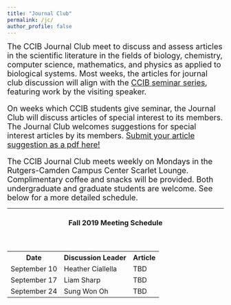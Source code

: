 ```yaml
---
title: "Journal Club"
permalink: /jc/
author_profile: false
---
```


<font size="4">The CCIB Journal Club meet to discuss and assess articles in the scientific literature in the fields of biology, chemistry, computer science, mathematics, and physics as applied to biological systems. Most weeks, the articles for journal club discussion will align with the <a href="https://ccib.camden.rutgers.edu/seminars/">CCIB seminar series</a>, featuring work by the visiting speaker.

On weeks which CCIB students give seminar, the Journal Club will discuss articles of special interest to its members. The Journal Club welcomes suggestions for special interest articles by its members. <a href="https://www.dropbox.com/request/05bGxvuzKun0YtdVWykJ?oref=e">Submit your article suggestion as a pdf here!</a>

The CCIB Journal Club meets weekly on Mondays in the Rutgers-Camden Campus Center Scarlet Lounge. Complimentary coffee and snacks will be provided. Both undergraduate and graduate students are welcome. See below for a more detailed schedule.</font>

<hr>

<header>
  <h3>Fall 2019 Meeting Schedule</h3>
 </header>

<table style="width:100%">
  <tr>
    <th>Date</th>
    <th>Discussion Leader</th> 
    <th>Article</th>
  </tr>
  <tr>
    <td>September 10</td>
    <td>Heather Ciallella</td> 
    <td>TBD</td>
  </tr>
  <tr>
    <td>September 17</td>
    <td>Liam Sharp</td> 
    <td>TBD</td>
  </tr>
  <tr>
    <td>September 24</td>
    <td>Sung Won Oh</td> 
    <td>TBD</td>
  </tr>
</table>
